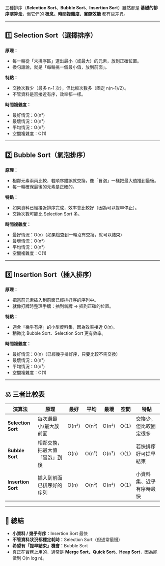三種排序（**Selection Sort、Bubble Sort、Insertion Sort**）雖然都是 **基礎的排序演算法**，但它們的 **概念、時間複雜度、實際效能** 都有些差異。

---

## 1️⃣ Selection Sort（選擇排序）

**原理：**

* 每一輪從「未排序區」選出最小（或最大）的元素，放到正確位置。
* 換句話說，就是「每輪挑一個最小值，放到前面」。

**特點：**

* 交換次數少（最多 n-1 次），但比較次數多（固定 n(n-1)/2）。
* 不管資料是否接近有序，效率都一樣。

**時間複雜度：**

* 最好情況：O(n²)
* 最壞情況：O(n²)
* 平均情況：O(n²)
* 空間複雜度：O(1)

---

## 2️⃣ Bubble Sort（氣泡排序）

**原理：**

* 相鄰元素兩兩比較，若順序錯誤就交換，像「冒泡」一樣把最大值推到最後。
* 每一輪確保最後的元素是正確的。

**特點：**

* 如果資料已經接近排序完成，效率會比較好（因為可以提早停止）。
* 交換次數可能比 Selection Sort 多。

**時間複雜度：**

* 最好情況：O(n)（如果檢查到一輪沒有交換，就可以結束）
* 最壞情況：O(n²)
* 平均情況：O(n²)
* 空間複雜度：O(1)

---

## 3️⃣ Insertion Sort（插入排序）

**原理：**

* 把當前元素插入到前面已經排好序的序列中。
* 就像打牌時整理手牌：抽到新牌 → 插到正確的位置。

**特點：**

* 適合「幾乎有序」的小型資料集，因為效率接近 O(n)。
* 稍微比 Bubble Sort、Selection Sort 更有效率。

**時間複雜度：**

* 最好情況：O(n)（已經幾乎排好序，只要比較不需交換）
* 最壞情況：O(n²)
* 平均情況：O(n²)
* 空間複雜度：O(1)

---

## ⚖️ 三者比較表

| 演算法                | 原理              | 最好    | 平均    | 最壞    | 空間   | 特點           |
| ------------------ | --------------- | ----- | ----- | ----- | ---- | ------------ |
| **Selection Sort** | 每次選最小/最大放前面     | O(n²) | O(n²) | O(n²) | O(1) | 交換少，但比較固定很多  |
| **Bubble Sort**    | 相鄰交換，把最大值「冒泡」到後 | O(n)  | O(n²) | O(n²) | O(1) | 若快排序好可提早結束   |
| **Insertion Sort** | 插入到前面已排序好的序列    | O(n)  | O(n²) | O(n²) | O(1) | 小資料集、近乎有序時最快 |

---

## 🎯 總結
* **小資料 / 幾乎有序**：Insertion Sort 最快
* **不管資料狀況都穩定耗時**：Selection Sort（但通常最慢）
* **希望有「提早結束」機會**：Bubble Sort
* 真正在實務上用的，通常是 **Merge Sort、Quick Sort、Heap Sort**，因為能做到 O(n log n)。
